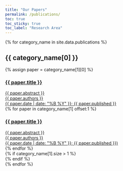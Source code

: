 ```yaml
---
title: "Our Papers"
permalink: /publications/
toc: true
toc_sticky: true
toc_label: "Research Area"
---
```


<link rel="stylesheet" href="https://cdnjs.cloudflare.com/ajax/libs/font-awesome/5.15.4/css/all.min.css">
<style>
h1 {
    text-align: center;
}
.toc {
    margin: 1em 0 2em 0;
}
</style>

<script>
function expandPapers(category, toggle) {
    var categoryDiv = document.querySelector(`[data-category-name="${category}"]`);
    if (categoryDiv) {
        var morePapers = categoryDiv.querySelector(".more-papers");
        var toggleLink = categoryDiv.querySelector(".toggle-link a");
        var toggleIcon = toggleLink.querySelector('i');
        if (!toggle || !morePapers.classList.contains('expanded')) {
            morePapers.style.maxHeight = morePapers.scrollHeight + 'px';
            morePapers.classList.add('expanded');
            toggleIcon.className = 'fas fa-chevron-up';
            setTimeout(function() {
                morePapers.style.maxHeight = 'none';
            }, 500); // Match transition duration
        } else {
            morePapers.style.maxHeight = morePapers.scrollHeight + 'px';
            morePapers.classList.remove('expanded');
            morePapers.style.maxHeight = '0';
            toggleIcon.className = 'fas fa-chevron-down';
        }
    }
}
window.addEventListener("load", (e) => {
    expandPapers(decodeURI(URL.parse(window.location.href).hash.replace("#", "")), false);
});
navigation.addEventListener("navigate", (e) => {
    expandPapers(decodeURI(URL.parse(e.destination.url).hash.replace("#", "")), true);
});
</script>

{% for category_name in site.data.publications %}
<div class="publications-wrapper">
    <h2 id="{{ category_name[0] }}">{{ category_name[0] }}</h2>
    <div class="category-papers" data-category-name="{{ category_name[0] }}">
        {% assign paper = category_name[1][0] %}
        <a href="{{ paper.url }}" target="_blank" class="paper-entry-link">
            <div class="paper-entry">
                <h3>{{ paper.title }}</h3>
                <div class="abstract">{{ paper.abstract }}</div>
                <div class="authors">{{ paper.authors }}</div>
                <div class="published">{{ paper.date | date: "%B %Y" }}; {{ paper.published }}</div>
            </div>
        </a>
        <div class="more-papers">
            {% for paper in category_name[1] offset:1 %}
            <a href="{{ paper.url }}" target="_blank" class="paper-entry-link">
                <div class="paper-entry">
                    <h3>{{ paper.title }}</h3>
                    <div class="abstract">{{ paper.abstract }}</div>
                    <div class="authors">{{ paper.authors }}</div>
                    <div class="published">{{ paper.date | date: "%B %Y" }}; {{ paper.published }})</div>
                </div>
            </a>
            {% endfor %}
        </div>
        {% if category_name[1].size > 1 %}
        <div class="toggle-link" style="text-align: center;">
            <a href="#" onclick="expandPapers('{{ category_name[0] }}', true); return false;">
                <i class="fas fa-chevron-down"></i>
            </a>
        </div>
        {% endif %}
    </div>
</div>
{% endfor %}
